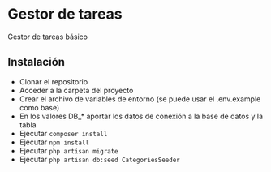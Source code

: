 # Gestor de tareas

Gestor de tareas básico

## Instalación

- Clonar el repositorio
- Acceder a la carpeta del proyecto
- Crear el archivo de variables de entorno (se puede usar el .env.example como base)
- En los valores DB_* aportar los datos de conexión a la base de datos y la tabla
- Ejecutar `composer install`
- Ejecutar `npm install`
- Ejecutar `php artisan migrate`
- Ejecutar `php artisan db:seed CategoriesSeeder`
